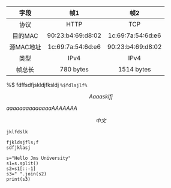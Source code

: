 
|字段|帧1|帧2|
|:-:|:-:|:-:|
|协议|HTTP|TCP|
|目的MAC|90:23:b4:69:d8:02 |1c:69:7a:54:6d:e6|
|源MAC地址|1c:69:7a:54:6d:e6 |90:23:b4:69:d8:02|
|类型|IPv4|IPv4|
|帧总长 |780 bytes|1514 bytes|

%$ fdffsdfjskldjfksldj
`%$fdlsjlf%`

$$
Aaaasklfj
$$

$aaaaaaaaaaaaaaAAAAAAA$


$$
中文
$$



`jklfdslk`

```jklfjdskljf
fjkldsjfls;f
sdfjklasj
```


```
s="Hello Jms University"
s1=s.split()
s2=s1[::-1]
s3=" ".join(s2)
print(s3)
```